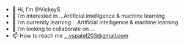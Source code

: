 - 👋 Hi, I’m @VickeyS
- 👀 I’m interested in ...Artificial intelligence & machine learning
- 🌱 I’m currently learning ...Artificial intelligence & machine learning
- 💞️ I’m looking to collaborate on ...
- 📫 How to reach me ...vspatel203@gmail.com

<!---
VickeyS/VickeyS is a ✨ special ✨ repository because its `README.md` (this file) appears on your GitHub profile.
You can click the Preview link to take a look at your changes.
--->
